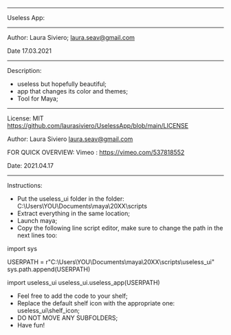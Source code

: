 *************************************************************************

Useless App:

*************************************************************************
 Author: Laura Siviero;
         laura.seav@gmail.com
 
 Date 17.03.2021
*************************************************************************

Description:
  - useless but hopefully beautiful;
  - app that changes its color and themes;
  - Tool for Maya;

*************************************************************************
 License: MIT https://github.com/laurasiviero/UselessApp/blob/main/LICENSE
 
 Author: Laura Siviero
         laura.seav@gmail.com
 
 FOR QUICK OVERVIEW:
 Vimeo : https://vimeo.com/537818552
 
 Date: 2021.04.17
*************************************************************************

Instructions:
   - Put the useless_ui folder in the folder: 
     C:\Users\YOU\Documents\maya\20XX\scripts
   - Extract everything in the same location;
   - Launch maya;
   - Copy the following line script editor, make sure to change the path in the next lines too:


  import sys

  USERPATH = r"C:\Users\YOU\Documents\maya\20XX\scripts\useless_ui"
  sys.path.append(USERPATH)

  import useless_ui
  useless_ui.useless_app(USERPATH)
 
 
 - Feel free to add the code to your shelf;
 - Replace the default shelf icon with the appropriate one: useless_ui\shelf_icon;
 - DO NOT MOVE ANY SUBFOLDERS;
 - Have fun!
